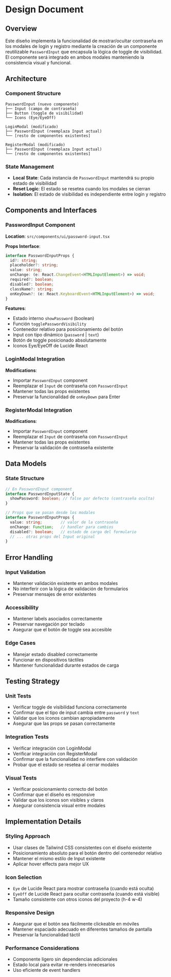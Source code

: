 # Design Document

## Overview

Este diseño implementa la funcionalidad de mostrar/ocultar contraseña en los modales de login y registro mediante la creación de un componente reutilizable `PasswordInput` que encapsula la lógica de toggle de visibilidad. El componente será integrado en ambos modales manteniendo la consistencia visual y funcional.

## Architecture

### Component Structure

```
PasswordInput (nuevo componente)
├── Input (campo de contraseña)
├── Button (toggle de visibilidad)
└── Icons (Eye/EyeOff)

LoginModal (modificado)
├── PasswordInput (reemplaza Input actual)
└── [resto de componentes existentes]

RegisterModal (modificado)
├── PasswordInput (reemplaza Input actual)
└── [resto de componentes existentes]
```

### State Management

- **Local State**: Cada instancia de `PasswordInput` mantendrá su propio estado de visibilidad
- **Reset Logic**: El estado se resetea cuando los modales se cierran
- **Isolation**: El estado de visibilidad es independiente entre login y registro

## Components and Interfaces

### PasswordInput Component

**Location**: `src/components/ui/password-input.tsx`

**Props Interface**:
```typescript
interface PasswordInputProps {
  id?: string;
  placeholder?: string;
  value: string;
  onChange: (e: React.ChangeEvent<HTMLInputElement>) => void;
  required?: boolean;
  disabled?: boolean;
  className?: string;
  onKeyDown?: (e: React.KeyboardEvent<HTMLInputElement>) => void;
}
```

**Features**:
- Estado interno `showPassword` (boolean)
- Función `togglePasswordVisibility`
- Contenedor relativo para posicionamiento del botón
- Input con tipo dinámico (`password` | `text`)
- Botón de toggle posicionado absolutamente
- Iconos Eye/EyeOff de Lucide React

### LoginModal Integration

**Modifications**:
- Importar `PasswordInput` component
- Reemplazar el `Input` de contraseña con `PasswordInput`
- Mantener todas las props existentes
- Preservar la funcionalidad de `onKeyDown` para Enter

### RegisterModal Integration

**Modifications**:
- Importar `PasswordInput` component
- Reemplazar el `Input` de contraseña con `PasswordInput`
- Mantener todas las props existentes
- Preservar la validación de contraseña existente

## Data Models

### State Structure

```typescript
// En PasswordInput component
interface PasswordInputState {
  showPassword: boolean; // false por defecto (contraseña oculta)
}

// Props que se pasan desde los modales
interface PasswordInputProps {
  value: string;        // valor de la contraseña
  onChange: Function;   // handler para cambios
  disabled?: boolean;   // estado de carga del formulario
  // ... otras props del Input original
}
```

## Error Handling

### Input Validation
- Mantener validación existente en ambos modales
- No interferir con la lógica de validación de formularios
- Preservar mensajes de error existentes

### Accessibility
- Mantener labels asociados correctamente
- Preservar navegación por teclado
- Asegurar que el botón de toggle sea accesible

### Edge Cases
- Manejar estado disabled correctamente
- Funcionar en dispositivos táctiles
- Mantener funcionalidad durante estados de carga

## Testing Strategy

### Unit Tests
- Verificar toggle de visibilidad funciona correctamente
- Confirmar que el tipo de input cambia entre `password` y `text`
- Validar que los iconos cambian apropiadamente
- Asegurar que las props se pasan correctamente

### Integration Tests
- Verificar integración con LoginModal
- Verificar integración con RegisterModal
- Confirmar que la funcionalidad no interfiere con validación
- Probar que el estado se resetea al cerrar modales

### Visual Tests
- Verificar posicionamiento correcto del botón
- Confirmar que el diseño es responsive
- Validar que los iconos son visibles y claros
- Asegurar consistencia visual entre modales

## Implementation Details

### Styling Approach
- Usar clases de Tailwind CSS consistentes con el diseño existente
- Posicionamiento absoluto para el botón dentro del contenedor relativo
- Mantener el mismo estilo de Input existente
- Aplicar hover effects para mejor UX

### Icon Selection
- `Eye` de Lucide React para mostrar contraseña (cuando está oculta)
- `EyeOff` de Lucide React para ocultar contraseña (cuando está visible)
- Tamaño consistente con otros iconos del proyecto (h-4 w-4)

### Responsive Design
- Asegurar que el botón sea fácilmente clickeable en móviles
- Mantener espaciado adecuado en diferentes tamaños de pantalla
- Preservar la funcionalidad táctil

### Performance Considerations
- Componente ligero sin dependencias adicionales
- Estado local para evitar re-renders innecesarios
- Uso eficiente de event handlers